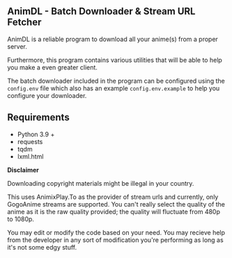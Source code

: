 AnimDL - Batch Downloader & Stream URL Fetcher
---

AnimDL is a reliable program to download all your anime(s) from a proper server.

Furthermore, this program contains various utilities that will be able to help you make a even greater client.

The batch downloader included in the program can be configured using the `config.env` file which also has an example `config.env.example` to help you configure your downloader.

Requirements
---

- Python 3.9 +
- requests
- tqdm
- lxml.html

**Disclaimer**

Downloading copyright materials might be illegal in your country.

This uses AnimixPlay.To as the provider of stream urls and currently, only GogoAnime streams are supported. You can't really select the quality of the anime as it is the raw quality provided; the quality will fluctuate from 480p to 1080p.

You may edit or modify the code based on your need. You may recieve help from the developer in any sort of modification you're performing as long as it's not some edgy stuff.
